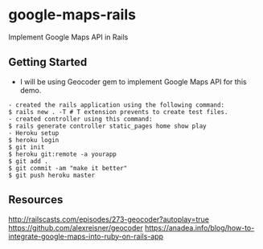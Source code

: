 # google-maps-rails
Implement Google Maps API in Rails
## Getting Started
* I will be using Geocoder gem to implement Google Maps API for this demo.
```
- created the rails application using the following command:
$ rails new . -T # T extension prevents to create test files.
- created controller using this command:
$ rails generate controller static_pages home show play
- Heroku setup
$ heroku login
$ git init
$ heroku git:remote -a yourapp
$ git add .
$ git commit -am "make it better"
$ git push heroku master
```

## Resources
http://railscasts.com/episodes/273-geocoder?autoplay=true
https://github.com/alexreisner/geocoder
https://anadea.info/blog/how-to-integrate-google-maps-into-ruby-on-rails-app